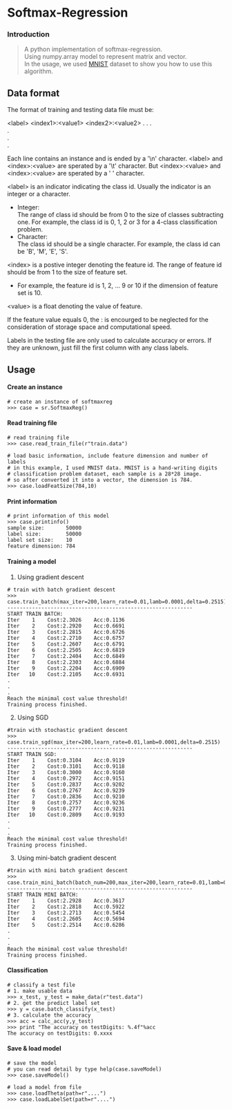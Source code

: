 # Softmax-Regression

### Introduction
> A python implementation of softmax-regression.<br>
> Using numpy.array model to represent matrix and vector.<br>
> In the usage, we used [MNIST](http://yann.lecun.com/exdb/mnist/) dataset to show you how to use this algorithm.

## Data format
The format of training and testing data file must be:<br>

\<label> \<index1>:\<value1> \<index2>:\<value2> . . .<br>
.<br>
.<br>
.<br>

Each line contains an instance and is ended by a '\n' character. \<label> and \<index>:\<value> are sperated by a '\t' character. But \<index>:\<value> and 
\<index>:\<value> are sperated by a ' ' character.<br>

\<label> is an indicator indicating the class id. Usually the indicator is an integer or a character.<br>

- Integer:<br>The range of class id should be from 0 to the size of classes subtracting one. For example, the class id is 0, 1, 2 or 3 for a 4-class classification problem.<br>
- Character:<br>
  The class id should be a single character. For example, the class id can be 'B',
  'M', 'E', 'S'.

\<index> is a postive integer denoting the feature id. The range of feature id should be from 1 to the size of feature set.

- For example, the feature id is 1, 2, ... 9 or 10 if the dimension of feature set is 10. 

\<value> is a float denoting the value of feature.


If the feature value equals 0, the <index>:<value> is encourged to be neglected
for the consideration of storage space and computational speed.

Labels in the testing file are only used to calculate accuracy or errors. 
If they are unknown, just fill the first column with any class labels.

## Usage

#### Create an instance

```
# create an instance of softmaxreg
>>> case = sr.SoftmaxReg()
```


#### Read training file

```
# read training file
>>> case.read_train_file(r"train.data")

# load basic information, include feature dimension and number of labels
# in this example, I used MNIST data. MNIST is a hand-writing digits
# classification problem dataset, each sample is a 28*28 image.
# so after converted it into a vector, the dimension is 784.
>>> case.loadFeatSize(784,10)
```

#### Print information
```
# print information of this model
>>> case.printinfo()
sample size:       50000
label size:        50000
label set size:    10
feature dimension: 784
```

#### Training a model

1. Using gradient descent

```
# train with batch gradient descent
>>> case.train_batch(max_iter=200,learn_rate=0.01,lamb=0.0001,delta=0.2515)
------------------------------------------------------------
START TRAIN BATCH:
Iter    1    Cost:2.3026    Acc:0.1136
Iter    2    Cost:2.2920    Acc:0.6691
Iter    3    Cost:2.2815    Acc:0.6726
Iter    4    Cost:2.2710    Acc:0.6757
Iter    5    Cost:2.2607    Acc:0.6791
Iter    6    Cost:2.2505    Acc:0.6819
Iter    7    Cost:2.2404    Acc:0.6849
Iter    8    Cost:2.2303    Acc:0.6884
Iter    9    Cost:2.2204    Acc:0.6909
Iter   10    Cost:2.2105    Acc:0.6931
.
.
.
Reach the minimal cost value threshold!
Training process finished.
```

2. Using SGD

```
#train with stochastic gradient descent
>>> case.train_sgd(max_iter=200,learn_rate=0.01,lamb=0.0001,delta=0.2515)
------------------------------------------------------------
START TRAIN SGD:
Iter    1    Cost:0.3104    Acc:0.9119
Iter    2    Cost:0.3101    Acc:0.9118
Iter    3    Cost:0.3000    Acc:0.9160
Iter    4    Cost:0.2972    Acc:0.9151
Iter    5    Cost:0.2837    Acc:0.9202
Iter    6    Cost:0.2767    Acc:0.9239
Iter    7    Cost:0.2836    Acc:0.9210
Iter    8    Cost:0.2757    Acc:0.9236
Iter    9    Cost:0.2777    Acc:0.9231
Iter   10    Cost:0.2809    Acc:0.9193	
.
.
.
Reach the minimal cost value threshold!
Training process finished.
```

3. Using mini-batch gradient descent

```
#train with mini batch gradient descent
>>> case.train_mini_batch(batch_num=200,max_iter=200,learn_rate=0.01,lamb=0.0001,delta=0.2515)
------------------------------------------------------------
START TRAIN MINI BATCH:
Iter    1    Cost:2.2928    Acc:0.3617
Iter    2    Cost:2.2818    Acc:0.5922
Iter    3    Cost:2.2713    Acc:0.5454
Iter    4    Cost:2.2605    Acc:0.5694
Iter    5    Cost:2.2514    Acc:0.6286
.
.
.
Reach the minimal cost value threshold!
Training process finished.
```

#### Classification
```
# classify a test file
# 1. make usable data
>>> x_test, y_test = make_data(r"test.data")
# 2. get the predict label set
>>> y = case.batch_classify(x_test)
# 3. calculate the accuracy
>>> acc = calc_acc(y,y_test)
>>> print "The accuracy on testDigits: %.4f"%acc
The accuracy on testDigits: 0.xxxx
```

#### Save & load  model
```
# save the model
# you can read detail by type help(case.saveModel)
>>> case.saveModel()

# load a model from file
>>> case.loadTheta(path=r"....")
>>> case.loadLabelSet(path=r"....")
```
